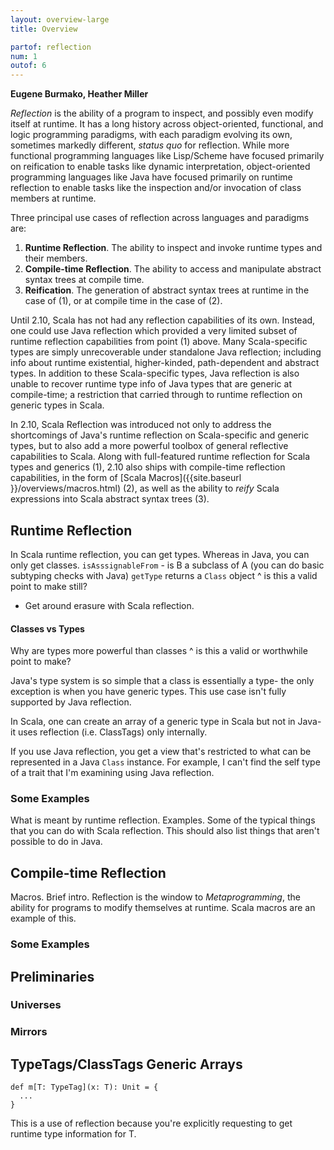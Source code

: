 ```yaml
---
layout: overview-large
title: Overview

partof: reflection
num: 1
outof: 6
---
```


**Eugene Burmako, Heather Miller**

*Reflection* is the ability of a program to inspect, and possibly even modify
itself at runtime. It has a long history across object-oriented, functional,
and logic programming paradigms, with each paradigm evolving its own,
sometimes markedly different, *status quo* for reflection. While more
functional programming languages like Lisp/Scheme have focused primarily on
reification to enable tasks like dynamic interpretation, object-oriented
programming languages like Java have focused primarily on runtime reflection to
enable tasks like the inspection and/or invocation of class members at runtime.

Three principal use cases of reflection across languages and paradigms are:

1. **Runtime Reflection**. The ability to inspect and invoke runtime types and their members.
2. **Compile-time Reflection**. The ability to access and manipulate abstract syntax trees at compile time.
3. **Reification**. The generation of abstract syntax trees at runtime in the case of (1), or at compile time in the case of (2).

Until 2.10, Scala has not had any reflection capabilities of its own. Instead,
one could use Java reflection which provided a very limited subset of runtime
reflection capabilities from point (1) above. Many Scala-specific types are
simply unrecoverable under standalone Java reflection; including info about
runtime existential, higher-kinded, path-dependent and abstract types. In
addition to these Scala-specific types, Java reflection is also unable to
recover runtime type info of Java types that are generic at compile-time; a
restriction that carried through to runtime reflection on generic types in
Scala.

In 2.10, Scala Reflection was introduced not only to address the shortcomings
of Java's runtime reflection on Scala-specific and generic types, but to also
add a more powerful toolbox of general reflective capabilities to Scala. Along
with full-featured runtime reflection for Scala types and generics (1), 2.10 also
ships with compile-time reflection capabilities, in the form of
[Scala Macros]({{site.baseurl }}/overviews/macros.html) (2), as well as the
ability to *reify* Scala expressions into Scala abstract syntax trees (3).

## Runtime Reflection
In Scala runtime reflection, you can get types. Whereas in Java, you can only get classes.
`isAsssignableFrom` - is B a subclass of A (you can do basic subtyping checks with Java)
`getType` returns a `Class` object
^ is this a valid point to make still?

- Get around erasure with Scala reflection.

#### Classes vs Types

Why are types more powerful than classes
^ is this a valid or worthwhile point to make?

Java's type system is so simple that a class is essentially a type- the only exception is when you have generic types. This use case isn't fully supported by Java reflection.

In Scala, one can create an array of a generic type in Scala but not in Java- it uses reflection (i.e. ClassTags) only internally.

If you use Java reflection, you get a view that's restricted to what can be represented in a Java `Class` instance.
For example, I can't find the self type of a trait that I'm examining using Java reflection.

### Some Examples

What is meant by runtime reflection. Examples.
Some of the typical things that you can do with Scala reflection. This should also list things that aren't possible to do in Java.

## Compile-time Reflection

Macros. Brief intro.
Reflection is the window to *Metaprogramming*, the ability for programs to modify themselves at runtime. Scala macros are an example of this.

### Some Examples

## Preliminaries
### Universes
### Mirrors

## TypeTags/ClassTags Generic Arrays

    def m[T: TypeTag](x: T): Unit = {
      ...
    }

This is a use of reflection because you're explicitly requesting to get runtime type information for T.